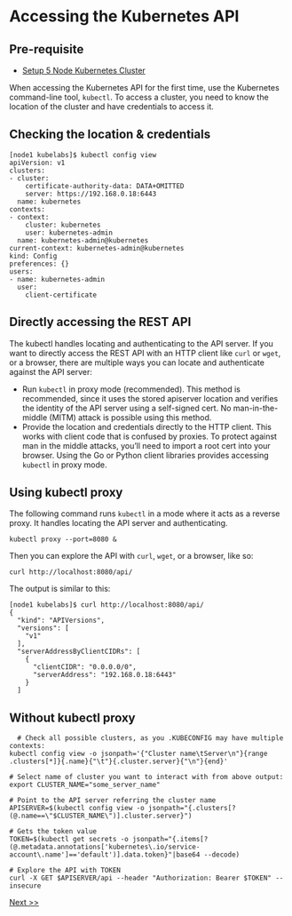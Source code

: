 # Accessing the Kubernetes API

## Pre-requisite

- [Setup 5 Node Kubernetes Cluster](https://collabnix.github.io/kubelabs/kube101.html)

When accessing the Kubernetes API for the first time, use the Kubernetes command-line tool, `kubectl`. To access a cluster, you need to know the location of the cluster and have credentials to access it. 

## Checking the location & credentials

```
[node1 kubelabs]$ kubectl config view
apiVersion: v1
clusters:
- cluster:
    certificate-authority-data: DATA+OMITTED
    server: https://192.168.0.18:6443
  name: kubernetes
contexts:
- context:
    cluster: kubernetes
    user: kubernetes-admin
  name: kubernetes-admin@kubernetes
current-context: kubernetes-admin@kubernetes
kind: Config
preferences: {}
users:
- name: kubernetes-admin
  user:
    client-certificate
```
 
 
## Directly accessing the REST API
 
The kubectl handles locating and authenticating to the API server. 
If you want to directly access the REST API with an HTTP client like `curl` or `wget`, or a browser, there are multiple ways you can 
locate and authenticate against the API server:

- Run `kubectl` in proxy mode (recommended). This method is recommended, since it uses the stored apiserver location and verifies the identity of the API server using a self-signed cert. No man-in-the-middle (MITM) attack is possible using this method.
- Provide the location and credentials directly to the HTTP client. This works with client code that is confused by proxies. 
To protect against man in the middle attacks, you’ll need to import a root cert into your browser.
Using the Go or Python client libraries provides accessing `kubectl` in proxy mode.

## Using kubectl proxy

The following command runs `kubectl` in a mode where it acts as a reverse proxy. It handles locating the API server and authenticating.

```
kubectl proxy --port=8080 &
```

Then you can explore the API with `curl`, `wget`, or a browser, like so:

```
curl http://localhost:8080/api/
```

The output is similar to this:

```
[node1 kubelabs]$ curl http://localhost:8080/api/
{
  "kind": "APIVersions",
  "versions": [
    "v1"
  ],
  "serverAddressByClientCIDRs": [
    {
      "clientCIDR": "0.0.0.0/0",
      "serverAddress": "192.168.0.18:6443"
    }
  ]
```
  
## Without kubectl proxy
  
  
```
  # Check all possible clusters, as you .KUBECONFIG may have multiple contexts:
kubectl config view -o jsonpath='{"Cluster name\tServer\n"}{range .clusters[*]}{.name}{"\t"}{.cluster.server}{"\n"}{end}'

# Select name of cluster you want to interact with from above output:
export CLUSTER_NAME="some_server_name"

# Point to the API server referring the cluster name
APISERVER=$(kubectl config view -o jsonpath="{.clusters[?(@.name==\"$CLUSTER_NAME\")].cluster.server}")

# Gets the token value
TOKEN=$(kubectl get secrets -o jsonpath="{.items[?(@.metadata.annotations['kubernetes\.io/service-account\.name']=='default')].data.token}"|base64 --decode)

# Explore the API with TOKEN
curl -X GET $APISERVER/api --header "Authorization: Bearer $TOKEN" --insecure
```

[ Next >>](https://collabnix.github.io/kubelabs/pods101/deploy-your-first-nginx-pod.html)
